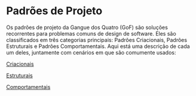 # Padrões de Projeto

Os padrões de projeto da Gangue dos Quatro (GoF) são soluções recorrentes para problemas comuns de design de software. Eles são classificados em três categorias principais: Padrões Criacionais, Padrões Estruturais e Padrões Comportamentais. Aqui está uma descrição de cada um deles, juntamente com cenários em que são comumente usados:

[Criacionais](Padro%CC%83es%20de%20Projeto%202a73c0638c8a4df3b8920323a9674978/Criacionais%203b36d9c055f245cb802886d1a812860e.md)

[Estruturais](Padro%CC%83es%20de%20Projeto%202a73c0638c8a4df3b8920323a9674978/Estruturais%20102d737f703c4ddab706da4369ba5963.md)

[Comportamentais](Padro%CC%83es%20de%20Projeto%202a73c0638c8a4df3b8920323a9674978/Comportamentais%20e22e6be31b774359a53220ee64fc72eb.md)
